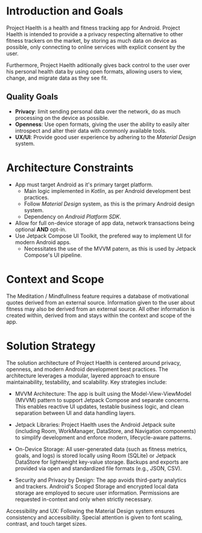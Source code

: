 # Introduction and Goals
Project Haelth is a health and fitness tracking app for Android.
Project Haelth is intended to provide a a privacy respecting alternative to
other fitness trackers on the market, by storing as much data on device as possible,
only connecting to online services with explicit consent by the user.

Furthermore, Project Haelth aditionally gives back control to the user over his
personal health data by using open formats, allowing users to view, change, and migrate
data as they see fit.

## Quality Goals
- **Privacy**: limit sending personal data over the network, do as much processing on
  the device as possible.
- **Openness**: Use open formats, giving the user the ability to easily alter introspect
  and alter their data with commonly available tools.
- **UX/UI**: Provide good user experience by adhering to the _Material Design_ system.

# Architecture Constraints

- App must target Android as it's primary target platform.
  - Main logic implemented in _Kotlin_, as per Android development best practices.
  - Follow _Material Design_ system, as this is the primary Android design system.
  - Dependency on _Android Platform SDK_.
- Allow for full on-device storage of app data, network transactions being optional
  **AND** opt-in.
- Use Jetpack Compose UI Toolkit, the prefered way to implement UI for modern Android apps.
  - Necessitates the use of the MVVM patern, as this is used by Jetpack Compose's UI pipeline.

# Context and Scope

The Meditation / Mindfullness feature requires a database of motivational quotes derived from an external source. Information given to the user about fitness may also be derived from an external source.
All other information is created within, derived from and stays within the context and scope of the app.

# Solution Strategy

The solution architecture of Project Haelth is centered around privacy, openness, and modern Android development best practices. The architecture leverages a modular, layered approach to ensure maintainability, testability, and scalability. Key strategies include:

- MVVM Architecture: The app is built using the Model-View-ViewModel (MVVM) pattern to support Jetpack Compose and separate concerns. This enables reactive UI updates, testable business logic, and clean separation between UI and data handling layers.

- Jetpack Libraries: Project Haelth uses the Android Jetpack suite (including Room, WorkManager, DataStore, and Navigation components) to simplify development and enforce modern, lifecycle-aware patterns.

- On-Device Storage: All user-generated data (such as fitness metrics, goals, and logs) is stored locally using Room (SQLite) or Jetpack DataStore for lightweight key-value storage. Backups and exports are provided via open and standardized file formats (e.g., JSON, CSV).

- Security and Privacy by Design: The app avoids third-party analytics and trackers. Android's Scoped Storage and encrypted local data storage are employed to secure user information. Permissions are requested in-context and only when strictly necessary.

Accessibility and UX: Following the Material Design system ensures consistency and accessibility. Special attention is given to font scaling, contrast, and touch target sizes.
